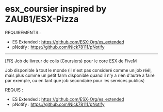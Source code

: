 # esx_coursier inspired by ZAUB1/ESX-Pizza


REQUIREMENTS : 
- ES Extended : https://github.com/ESX-Org/es_extended
- pNotify : https://github.com/Nick78111/pNotify

-----------------------------------------------

[FR]
Job de livreur de colis (Coursiers) pour le core ESX de FiveM

Job disponible à tout le monde (il n'est pas consideré comme un job réél, mais plus comme un petit farm disponible quand il n'y a rien d'autre a faire par exemple, ou en tant que job secondaire pour les services publics)


REQUIS : 
- ES Extended : https://github.com/ESX-Org/es_extended
- pNotify : https://github.com/Nick78111/pNotify
